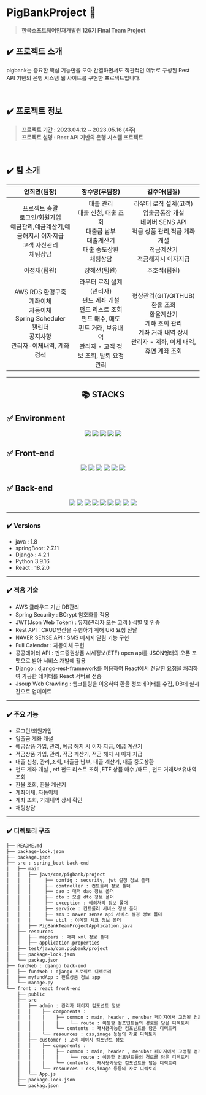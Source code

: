 
# PigBankProject 🐷 
> **한국소프트웨어인재개발원 126기 Final Team Project**

## ✔️ 프로젝트 소개
pigbank는 중요한 핵심 기능만을 모아 간결하면서도 직관적인 메뉴로 구성된 Rest API 기반의 은행 시스템 웹 사이트를 구현한 프로젝트입니다.

<br/>

## ✔️ 프로젝트 정보
> **프로젝트 기간 :  2023.04.12 ~ 2023.05.16 (4주)** <br/> **프로젝트 설명 :  Rest API 기반의 은행 시스템 프로젝트**

<br/>

## ✔️ 팀 소개 

| 안희연(팀장)  | 장수영(부팀장) | 김주아(팀원) |
| :---: | :---:  | :---: | 
| 프로젝트 총괄<br/>로그인/회원가입<br/>예금관리,예금계산기,예금해지시 이자지급<br/>고객 자산관리 <br/>채팅상담 | 대출 관리 <br/> 대출 신청,  대출 조회<br/>대출금 납부<br/>대출계산기<br/>대출 중도상환<br/>채팅상담 | 라우터 로직 설계(고객)<br/>입출금통장 개설<br/>네이버 SENS API<br/>적금 상품 관리,적금 계좌개설<br/>적금계산기<br/>적금해지시 이자지급 | 
| 이정재(팀원) | 장혜선(팀원) | 추호석(팀원) | 
| AWS RDS 환경구축<br/>계좌이체<br/>자동이체<br/>Spring Scheduler<br/>캘린더<br/>공지사항<br/>관리자-이체내역, 계좌검색 | 라우터 로직 설계(관리자)<br/>펀드 계좌 개설<br/>펀드 리스트 조회<br/>펀드 매수, 매도<br/>펀드 거래, 보유내역<br/>관리자 - 고객 정보 조회, 탈퇴 요청 관리 | 형상관리(GIT/GITHUB)<br/>환율 조회<br/>환율계산기<br/>계좌 조회 관리<br/>계좌 거래 내역 상세<br/>관리자 - 계좌, 이체 내역,휴면 계좌 조회 | 

---
<div align=center><h2>📚 STACKS</h2></div>

## ✅ Environment
<div align=center>
  <img src="https://img.shields.io/badge/eclipse-2C2255?style=for-the-badge&logo=eclipseide&logoColor=white">
  <img src="https://img.shields.io/badge/Visual Studio Code-007ACC?style=for-the-badge&logo=visualstudiocode&logoColor=white">
  <img src="https://img.shields.io/badge/intellij idea-000000?style=for-the-badge&logo=intellijidea&logoColor=white">
  <img src="https://img.shields.io/badge/git-F05032?style=for-the-badge&logo=git&logoColor=white">
  <img src="https://img.shields.io/badge/github-181717?style=for-the-badge&logo=github&logoColor=white"> 
</div>


## ✅ Front-end
<div align=center>
  <img src="https://img.shields.io/badge/react-61DAFB?style=for-the-badge&logo=react&logoColor=black">
  <img src="https://img.shields.io/badge/bootstrap-7952B3?style=for-the-badge&logo=bootstrap&logoColor=white">
  <img src="https://img.shields.io/badge/css-1572B6?style=for-the-badge&logo=css3&logoColor=white">
  <img src="https://img.shields.io/badge/html5-E34F26?style=for-the-badge&logo=html5&logoColor=white">
  <img src="https://img.shields.io/badge/fontawesome-339AF0?style=for-the-badge&logo=fontawesome&logoColor=white">
  <img src="https://img.shields.io/badge/mui-007FFF?style=for-the-badge&logo=mui&logoColor=white">
</div>

## ✅ Back-end
<div align=center>
  <img src="https://img.shields.io/badge/springboot-6DB33F?style=for-the-badge&logo=springboot&logoColor=white">
  <img src="https://img.shields.io/badge/spring5-6DB33F?style=for-the-badge&logo=spring&logoColor=white">
  <img src="https://img.shields.io/badge/springsecurity-6DB33F?style=for-the-badge&logo=springsecurity&logoColor=white">
  <img src="https://img.shields.io/badge/django-092E20?style=for-the-badge&logo=django&logoColor=white">
  <img src="https://img.shields.io/badge/python-3776AB?style=for-the-badge&logo=python&logoColor=white">
  <img src="https://img.shields.io/badge/java-007396?style=for-the-badge&logo=java&logoColor=white">
  <img src="https://img.shields.io/badge/apache tomcat-F8DC75?style=for-the-badge&logo=apachetomcat&logoColor=white">
  <img src="https://img.shields.io/badge/oracle-F80000?style=for-the-badge&logo=oracle&logoColor=white">
  <img src="https://img.shields.io/badge/javascript-F7DF1E?style=for-the-badge&logo=javascript&logoColor=black">
</div>

---

### ✔️ Versions 
- java : 1.8
- springBoot: 2.7.11
- Django : 4.2.1
- Python 3.9.16
- React : 18.2.0

---

### ✔️ 적용 기술
- AWS 클라우드 기반 DB관리
- Spring Security :  BCrypt 암호화를 적용
- JWT(Json Web Token) : 유저(관리자 또는 고객 ) 식별 및 인증
- Rest API : CRUD연산을 수행하기 위해 URI 요청 전달
- NAVER SENSE API : SMS 메시지 알림 기능 구현
- Full Calendar :  자동이체 구현
- 공공데이터 API : 펀드증권상품 시세정보(ETF) open api를 JSON형태의 오픈 포맷으로 받아 서비스 개발에 활용 
- Django : django-rest-framework를 이용하여 React에서 전달한 요청을 처리하여 가공한 데이터를 React 서버로 전송
- Jsoup Web Crawling : 웹크롤링을 이용하여 환율 정보데이터를 수집, DB에 실시간으로 업데이트 

---

### ✔️ 주요 기능
- 로그인/회원가입
- 입출금 계좌 개설
- 예금상품 가입, 관리, 예금 해지 시 이자 지금, 예금 계산기
- 적금상품 가입, 관리, 적금 계산기, 적금 해지 시 이자 지급
- 대출 신청, 관리,조회, 대출금 납부, 대출 계산기, 대출 중도상환
- 펀드 계좌 개설 , etf 펀드 리스트 조회 ,ETF 상품 매수 /매도 , 펀드 거래&보유내역 조회
- 환율 조회, 환율 계산기
- 계좌이체, 자동이체
- 계좌 조회, 거래내역 상세 확인
- 채팅상담 

---

### ✔️ 디렉토리 구조
```bash
├── README.md
├── package-lock.json
├── package.json
├── src : spring_boot back-end
│   ├── main
│   │   ├── java/com/pigbank/project
│   │   │     ├── config : security, jwt 설정 정보 폴더
│   │   │     ├── controller : 컨트롤러 정보 폴더
│   │   │     ├── dao : 매퍼 dao 정보 폴더
│   │   │     ├── dto : 모델 dto 정보 폴더
│   │   │     ├── exception : 예외처리 정보 폴더
│   │   │     ├── service : 컨트롤러 서비스 정보 폴더 
│   │   │     ├── sms : naver sense api 서비스 설정 정보 폴더
│   │   │     └── util : 이메일 체크 정보 폴더
│   │   ├── PigBankTeamProjectApplication.java 
│   ├── resources
│   │   ├── mappers : 매퍼 xml 정보 폴더
│   │   ├── application.properties
│   ├── test/java/com.pigbank/project
│   ├── package-lock.json
│   └── packag.json
├── fundWeb : django back-end
│   ├── fundWeb : django 프로젝트 디렉토리
│   ├── myfundApp : 펀드상품 정보 app
│   └── manage.py
└── front : react front-end
    ├── public
    ├── src 
    │   ├── admin : 관리자 페이지 컴포넌트 정보
    │   │    ├── components : 
    │   │    │    ├── common : main, header , menubar 페이지에서 고정될 컴포넌트의 디렉토리 
    │   │    │    │    └── route : 이동할 컴포넌트들의 경로를 담은 디렉토리
    │   │    │    └── contents : 재사용가능한 컴포넌트를 담은 디렉토리
    │   │    └── resources : css,image 등등의 자료 디렉토리
    │   ├── customer : 고객 페이지 컴포넌트 정보 
    │   │    ├── components : 
    │   │    │    ├── common : main, header , menubar 페이지에서 고정될 컴포넌트의 디렉토리 
    │   │    │    │    └── route : 이동할 컴포넌트들의 경로를 담은 디렉토리
    │   │    │    └── contents : 재사용가능한 컴포넌트를 담은 디렉토리
    │   │    └── resources : css,image 등등의 자료 디렉토리
    │   └── App.js
    ├── package-lock.json
    └── packag.json


```
